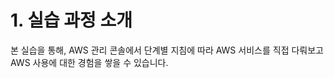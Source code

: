# 1. 실습 과정 소개  

본 실습을 통해, AWS 관리 콘솔에서 단계별 지침에 따라 AWS 서비스를 직접 다뤄보고 AWS 사용에 대한 경험을 쌓을 수 있습니다.

<!--
워크샵 진행 순서는 아래와 같습니다.

- 네트워크 구성
- 웹 서버 생성
- 로드 밸런서 구성

위의 실습을 끝 마친 후, 추가적으로 실습할 수 있는 내용은 아래와 같습니다.

- (옵션 1) 모니터링
- (옵션 2) 오토 스케일링
- (옵션 3) 정적 웹 사이트 호스팅

여기 실습 진행은 아래의 내용을 참조해 주세요.

[1. 실습 과정 소개](/workshop13-awsbuilders100/1.Intro/README.md)<br>
[2. 사전 실습 준비](/workshop13-awsbuilders100/2.Prerequest/README.md)<br>
[3. VPC 실습](/workshop13-awsbuilders100/3.VPC/README.md)<br>
[4. EC2 실습](/workshop13-awsbuilders100/4.EC2/README.md)<br>
[5. ELB 실습](/workshop13-awsbuilders100/5.ELB/README.md)<br>
[6. 추가 실습](/workshop13-awsbuilders100/6.Add-Option/README.md)<br>
[7. 실습 정리](/workshop13-awsbuilders100/7.Wrap-up/README.md)<br>
-->